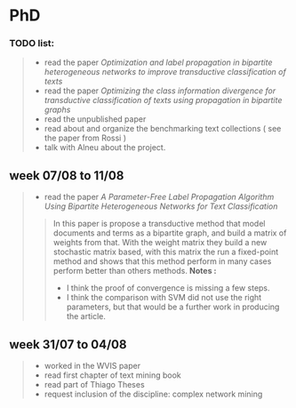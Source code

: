 # PhD

### TODO list:
> - read the paper *Optimization and label propagation in bipartite heterogeneous networks to improve transductive classification of texts*
> - read the paper *Optimizing the class information divergence for transductive classification of texts using propagation in bipartite graphs*
> - read the unpublished paper
> - read about and organize the benchmarking text collections ( see the paper from Rossi )
> - talk with Alneu about the project.

## week 07/08 to 11/08
> - read the paper *A Parameter-Free Label Propagation Algorithm Using Bipartite Heterogeneous Networks for Text Classification*
> > In this paper is propose a transductive method that model documents and terms as a bipartite graph, and build a matrix of weights from that. With the weight matrix they build a new stochastic matrix based, with this matrix the run a fixed-point method and shows that this method perform in many cases perform better than others methods.
> > **Notes :** 
> > - I think the proof of convergence is missing a few steps.
> > - I think the comparison with SVM did not use the right parameters, but that would be a further work in producing the article.

## week 31/07 to 04/08
> - worked in the WVIS paper
> - read first chapter of text mining book
> - read part of Thiago Theses
> - request inclusion of the discipline: complex network mining
